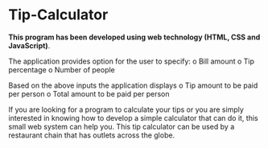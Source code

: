 # Tip-Calculator

**This program has been developed using web technology (HTML, CSS and JavaScript)**.  

The application provides option for the user to specify:
o Bill amount 
o Tip percentage 
o Number of people 

Based on the above inputs the application displays
o Tip amount to be paid per person 
o Total amount to be paid per person 

If you are looking for a program to calculate your tips or you are simply interested in knowing how to develop a simple calculator that can do it, this small web system can help you. This tip calculator can be used by a restaurant chain that has outlets across the globe.


